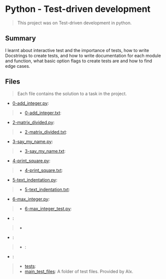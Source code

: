 # Python - Test-driven development

> This project was on Test-driven development in python.

## Summary

I learnt about interactive test and the importance of tests, how to write Docstrings to create tests, and how to write documentation for each module and function, what basic option flags to create tests are and how to find edge cases.

## Files

> Each file contains the solution to a task in the project.

- [0-add_integer.py](https://github.com/Ebube-Ochemba/alx-higher_level_programming/blob/master/0x07-python-test_driven_development/0-add_integer.py):
> 	- [0-add_integer.txt](https://github.com/Ebube-Ochemba/alx-higher_level_programming/blob/master/0x07-python-test_driven_development/tests/0-add_integer.txt):
- [2-matrix_divided.py](https://github.com/Ebube-Ochemba/alx-higher_level_programming/blob/master/0x07-python-test_driven_development/2-matrix_divided.py):
>	- [2-matrix_divided.txt](https://github.com/Ebube-Ochemba/alx-higher_level_programming/blob/master/0x07-python-test_driven_development/tests/2-matrix_divided.txt):
- [3-say_my_name.py](https://github.com/Ebube-Ochemba/alx-higher_level_programming/blob/master/0x07-python-test_driven_development/3-say_my_name.py):
>	- [3-say_my_name.txt](https://github.com/Ebube-Ochemba/alx-higher_level_programming/blob/master/0x07-python-test_driven_development/tests/3-say_my_name.txt):
- [4-print_square.py](https://github.com/Ebube-Ochemba/alx-higher_level_programming/blob/master/0x07-python-test_driven_development/4-print_square.py):
>	- [4-print_square.txt](https://github.com/Ebube-Ochemba/alx-higher_level_programming/blob/master/0x07-python-test_driven_development/tests/4-print_square.txt):
- [5-text_indentation.py](https://github.com/Ebube-Ochemba/alx-higher_level_programming/blob/master/0x07-python-test_driven_development/5-text_indentation.py):
>	- [5-text_indentation.txt](https://github.com/Ebube-Ochemba/alx-higher_level_programming/blob/master/0x07-python-test_driven_development/tests/5-text_indentation.txt):
- [6-max_integer.py](https://github.com/Ebube-Ochemba/alx-higher_level_programming/blob/master/0x07-python-test_driven_development/6-max_integer.py):
>	- [6-max_integer_test.py](https://github.com/Ebube-Ochemba/alx-higher_level_programming/blob/master/0x07-python-test_driven_development/tests/6-max_integer_test.py):
- []():
>	- []()
- []():
>	- []():
- []():

> - [tests](https://github.com/Ebube-Ochemba/alx-higher_level_programming/blob/master/0x07-python-test_driven_development/tests):
> - [main_test_files](https://github.com/Ebube-Ochemba/alx-higher_level_programming/blob/master/0x07-python-test_driven_development/main_test_files): A folder of test files. Provided by Alx.
